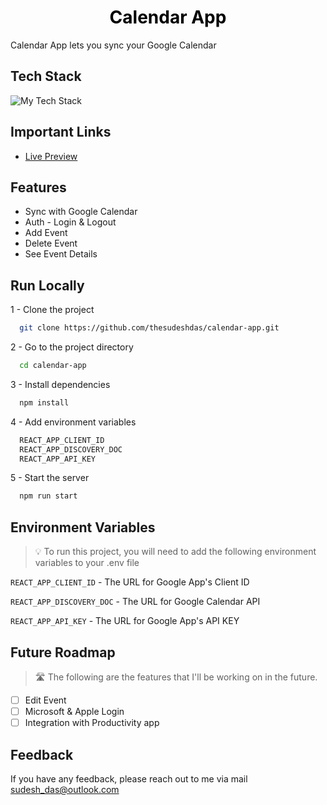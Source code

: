 <a style="color:Black; cursor:pointer; text-decoration:none; display:block;" href='https://calendar-app-rvse.onrender.com/' target='blank'><h1 align='center'>Calendar App</h1></a>

Calendar App lets you sync your Google Calendar

## Tech Stack

<img src="https://github-readme-tech-stack.vercel.app/api/cards?showBorder=false&lineCount=1&hideBg=true&hideTitle=true&line1=react,react,61DAFB;Google%20Calendar,Full%20Calendar,4285F4;Chakra%20UI,Charka%20ui,319795;" alt="My Tech Stack" />

## Important Links

- [Live Preview](https://calendar-app-rvse.onrender.com/)

## Features

- Sync with Google Calendar
- Auth - Login & Logout
- Add Event
- Delete Event
- See Event Details

## Run Locally

1 - Clone the project

```bash
  git clone https://github.com/thesudeshdas/calendar-app.git
```

2 - Go to the project directory

```bash
  cd calendar-app
```

3 - Install dependencies

```bash
  npm install
```

4 - Add environment variables

```bash
  REACT_APP_CLIENT_ID
  REACT_APP_DISCOVERY_DOC
  REACT_APP_API_KEY
```

5 - Start the server

```bash
  npm run start
```

## Environment Variables

> 💡 To run this project, you will need to add the following environment variables to your .env file

`REACT_APP_CLIENT_ID` - The URL for Google App's Client ID

`REACT_APP_DISCOVERY_DOC` - The URL for Google Calendar API

`REACT_APP_API_KEY` - The URL for Google App's API KEY

## Future Roadmap

> 🛣️ The following are the features that I'll be working on in the future.

- [ ] Edit Event
- [ ] Microsoft & Apple Login
- [ ] Integration with Productivity app

## Feedback

If you have any feedback, please reach out to me via mail [sudesh_das@outlook.com](mailto:sudesh_das@outlook.com)
